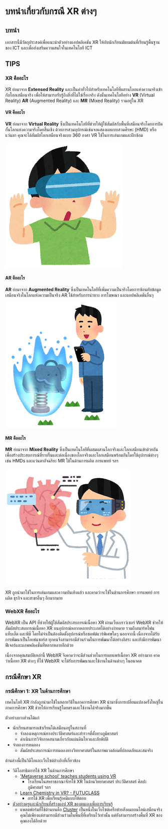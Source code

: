 # บทนำเกี่ยวกับกรณี XR ต่างๆ

## บทนำ

เอกสารนี้มีวัตถุประสงค์เพื่อแนะนำตัวอย่างแอปพลิเคชัน XR ให้กับนักเรียนมัธยมต้นที่เรียนรู้พื้นฐานของ ICT และเพื่อส่งเสริมความสนใจในเทคโนโลยี ICT

## TIPS

### XR คืออะไร

XR ย่อมาจาก **Extensed Reality** และเป็นคำทั่วไปสำหรับเทคโนโลยีที่ผสานโลกแห่งความจริงเข้ากับโลกเสมือนจริง เพื่อให้สามารถรับรู้ถึงสิ่งที่ไม่ใช่เรื่องจริง ดังนั้นเทคโนโลยีอย่าง **VR** (Virtual Reality) **AR** (Augmented Reality) และ **MR** (Mixed Reality) รวมอยู่ใน XR

#### VR คืออะไร

**VR** ย่อมาจาก **Virtual Reality** ซึ่งเป็นเทคโนโลยีที่ช่วยให้ผู้ใช้สัมผัสกับพื้นที่เสมือนจริงโดยการปิดกั้นโลกแห่งความจริงโดยสิ้นเชิง ด้วยการสวมอุปกรณ์เช่นจอแสดงผลแบบสวมศีรษะ (HMD) หรือแว่นตา คุณจะได้สัมผัสโลกเสมือนจริงแบบ 360 องศา VR ใช้ในการเล่นเกมและฝึกซ้อม

![Head mount display by Irasutoya](../../../static/img/xr/students/0th/head_mount_display_by_irasutoya.png "Illustration of VR head mount display by Irasutoya")

#### AR คืออะไร

**AR** ย่อมาจาก **Augmented Reality** ซึ่งเป็นเทคโนโลยีที่เพิ่มความเป็นจริงโดยการซ้อนทับข้อมูลเสมือนจริงในโลกแห่งความเป็นจริง AR ใช้สำหรับการนำทาง การโฆษณา และแอปพลิเคชันอื่นๆ

![Game AR blue by irasutoya by Irasutoya](../../../static/img/xr/students/0th/game_ar_blue_by_irasutoya.png "Augmented reality game illustration (blue) by Irasutoya")

#### MR คืออะไร

**MR** ย่อมาจาก **Mixed Reality** ซึ่งเป็นเทคโนโลยีที่ผสมผสานโลกจริงและโลกเสมือนเข้าด้วยกันเพื่อสร้างประสบการณ์ที่ราบรื่นและต่อเนื่องของโลกจริงและโลกเสมือนพร้อมกันโดยใช้อุปกรณ์ต่างๆ เช่น HMDs และแว่นตาอัจฉริยะ MR ใช้ในด้านการผลิต การแพทย์ ฯลฯ

![Medical MR/AR glass by Irasutoya](../../../static/img/xr/students/0th/medical_mr_ar_glass_by_irasutoya.png "Illustration of a doctor practicing medicine using mixed reality by Irasutoya")

XR ถูกนำมาใช้ในการเล่นเกมและความบันเทิงแล้ว และคาดว่าจะใช้ในด้านการศึกษา การแพทย์ การผลิต ธุรกิจ และสาขาอื่นๆ อีกมากมาย

### WebXR คืออะไร

WebXR เป็น API ที่ช่วยให้ผู้ใช้สัมผัสประสบการณ์เนื้อหา XR ผ่านเว็บเบราว์เซอร์ WebXR ช่วยให้สัมผัสประสบการณ์เนื้อหา XR บนอุปกรณ์หลากหลายประเภทได้อย่างง่ายดาย รวมถึงสมาร์ทโฟน แท็บเล็ต และพีซี โดยไม่จำเป็นต้องติดตั้งอุปกรณ์หรือซอฟต์แวร์พิเศษใดๆ นอกจากนี้ เนื่องจากได้รับการพัฒนาเป็นโอเพ่นซอร์ส ทุกคนจึงสามารถมีส่วนร่วมในการพัฒนาได้อย่างอิสระ และยังมีการพัฒนาฟีเจอร์และแอพพลิเคชั่นที่หลากหลายอีกด้วย

เนื่องจากคุณสมบัติเหล่านี้ WebXR จึงคาดว่าจะมีส่วนช่วยในการเผยแพร่เนื้อหา XR อย่างมาก คาดว่าเนื้อหา XR ต่างๆ ที่ใช้ WebXR จะได้รับการพัฒนาและใช้งานในด้านต่างๆ ในอนาคต

## กรณีศึกษา XR

### กรณีศึกษา 1: XR ในด้านการศึกษา

เทคโนโลยี XR กำลังถูกนำมาใช้ในหลายวิธีในภาคการศึกษา XR นำมาซึ่งการเปลี่ยนแปลงครั้งใหญ่ในภาคการศึกษา
XR ช่วยให้การเรียนรู้โดยตรงและใช้งานได้จริงมากขึ้น

ตัวอย่างบางส่วนได้แก่

- นักเรียนสามารถเข้าเรียนได้เสมือนอยู่ในสถานที่
  - จำลองเหตุการณ์ทางประวัติศาสตร์และสำรวจที่ตั้งทางภูมิศาสตร์
  - ดำเนินการวิจัยภาคสนามเกี่ยวกับแผ่นดินไหวและภัยพิบัติ
- จำลองการทดลอง
  - สัมผัสประสบการณ์การทดลองทางวิทยาศาสตร์ในสภาพแวดล้อมที่ปลอดภัยและสมจริง

ด้านล่างนี้เป็นวิดีโอและเว็บไซต์อ้างอิงที่เกี่ยวข้อง

- วิดีโอสาธิตการใช้ XR ในด้านการศึกษา
  - ['Metaverse school' teaches students using VR](https://www.youtube.com/watch?v=4nwQ36m9aDE)
    - โรงเรียนในสหราชอาณาจักรใช้ XR ในด้านวิทยาศาสตร์ ประวัติศาสตร์ ศิลปะ ภูมิศาสตร์ ฯลฯ
  - [Learn Chemistry in VR? - FUTUCLASS](https://www.youtube.com/shorts/dxCw1NbXijs)
    - การใช้ XR เพื่อเรียนรู้เคมีแบบโต้ตอบ
- [ตัวอย่างครูและนักเรียนที่สร้างแอป XR ของตนเองเพื่อการเรียนรู้](https://creator.cluster.mu/2023/07/11/interview-afrotty/)
  - แพลตฟอร์มที่ใช้ด้านบนคือ [Cluster](https://cluster.mu) เป็นหนึ่งในเว็บไซต์เครือข่ายสังคมออนไลน์เสมือนจริง คุณไม่เพียงแต่สามารถมีส่วนร่วมในพื้นที่ที่เตรียมไว้เท่านั้น แต่ยังสามารถสร้างพื้นที่ XR ของคุณเองได้อีกด้วย

